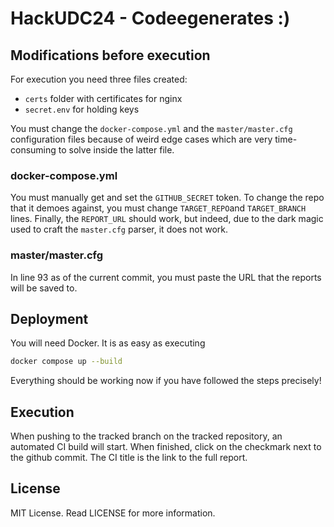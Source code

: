 # HackUDC24 - Codeegenerates :)
## Modifications before execution
For execution you need three files created:
 - `certs` folder with certificates for nginx
 - `secret.env` for holding keys

You must change the `docker-compose.yml` and the `master/master.cfg` configuration files because of weird edge cases which are very time-consuming to solve inside the latter file.
### docker-compose.yml
You must manually get and set the `GITHUB_SECRET` token. To change the repo that it demoes against, you must change `TARGET_REPO`and `TARGET_BRANCH` lines. Finally, the `REPORT_URL` should work, but indeed, due to the dark magic used to craft the `master.cfg` parser, it does not work.
### master/master.cfg
In line 93 as of the current commit, you must paste the URL that the reports will be saved to.

## Deployment
You will need Docker. It is as easy as executing 
```bash
docker compose up --build
```
Everything should be working now if you have followed the steps precisely!

## Execution
When pushing to the tracked branch on the tracked repository, an automated CI build will start. When finished, click on the checkmark next to the github commit. The CI title is the link to the full report.

## License
MIT License. Read LICENSE for more information.
